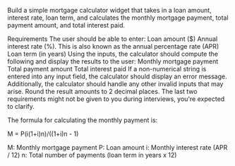 Build a simple mortgage calculator widget that takes in a loan amount, interest rate, loan term, and calculates the monthly mortgage payment, total payment amount, and total interest paid.

Requirements
The user should be able to enter:
Loan amount ($)
Annual interest rate (%). This is also known as the annual percentage rate (APR)
Loan term (in years)
Using the inputs, the calculator should compute the following and display the results to the user:
Monthly mortgage payment
Total payment amount
Total interest paid
If a non-numerical string is entered into any input field, the calculator should display an error message. Additionally, the calculator should handle any other invalid inputs that may arise.
Round the result amounts to 2 decimal places.
The last two requirements might not be given to you during interviews, you're expected to clarify.

The formula for calculating the monthly payment is:

M = P(i(1+i)n)/((1+i)n - 1)

M: Monthly mortgage payment
P: Loan amount
i: Monthly interest rate (APR / 12)
n: Total number of payments (loan term in years x 12)